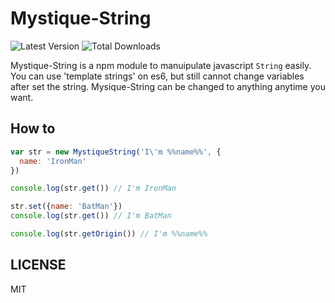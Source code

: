 # Mystique-String
![Latest Version](https://img.shields.io/badge/version-0.1.0-blue.svg)
![Total Downloads](https://img.shields.io/npm/dt/mystique-string.svg)

Mystique-String is a npm module to manuipulate javascript `String` easily. You can use 'template strings' on es6, but still cannot change variables after set the string. Mysique-String can be changed to anything anytime you want.

## How to

```javascript
var str = new MystiqueString('I\'m %%name%%', {
  name: 'IronMan'
})

console.log(str.get()) // I'm IronMan

str.set({name: 'BatMan'})
console.log(str.get()) // I'm BatMan

console.log(str.getOrigin()) // I'm %%name%%

```

## LICENSE

MIT
